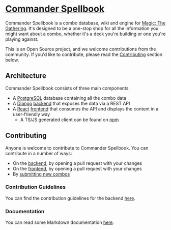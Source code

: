 # [Commander Spellbook](https://commanderspellbook.com/)

Commander Spellbook is a combo database, wiki and engine for [Magic: The Gathering](https://magic.wizards.com/en).
It's designed to be a one-stop shop for all the information you might want about a combo, whether it's a deck you're
building or one you're playing against.

This is an Open Source project, and we welcome contributions from the community. If you'd like to contribute, please
read the [Contributing](#contributing) section below.

## Architecture

Commander Spellbook consists of three main components:

- A [PostgreSQL](https://www.postgresql.org/) database containing all the combo data
- A [Django](https://www.djangoproject.com/) [backend](/backend/) that exposes the data via a REST API
- A [React](https://reactjs.org/) [frontend](https://github.com/SpaceCowMedia/commander-spellbook-site) that consumes the API and displays the content in a user-friendly way
  - A TS/JS generated client can be found on [npm](https://www.npmjs.com/package/@space-cow-media/spellbook-client)

## Contributing

Anyone is welcome to contribute to Commander Spellbook. You can contribute in a number of ways:

* On the [backend](/backend/), by opening a pull request with your changes
* On the [frontend](https://github.com/SpaceCowMedia/commander-spellbook-site), by opening a pull request with your changes
* By [submitting new combos](https://commanderspellbook.com/submit-a-combo/)

### Contribution Guidelines

You can find the contribution guidelines for the backend [here](CONTRIBUTING.md).

### Documentation

You can read some Markdown documentation [here](https://spacecowmedia.github.io/commander-spellbook-backend/).
